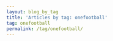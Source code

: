```yaml
---
layout: blog_by_tag
title: 'Articles by tag: onefootball'
tag: onefootball
permalink: /tag/onefootball/
---
```

